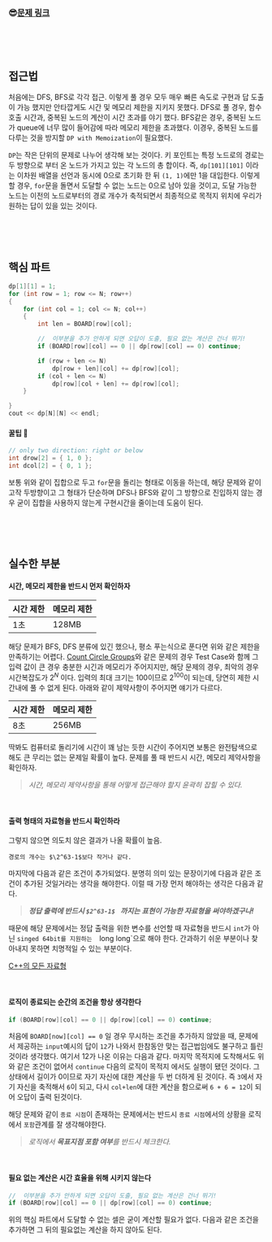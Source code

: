 

### &#128526;[문제 링크](https://www.acmicpc.net/problem/1890)

<br>

<br>

<br>

## 접근법

처음에는 DFS, BFS로 각각 접근. 이렇게 풀 경우 모두 매우 빠른 속도로 구현과 답 도출이 가능 했지만 안타깝게도 시간 및 메모리 제한을 지키지 못했다. DFS로 풀 경우, 함수 호출 시간과, 중복된 노드의 계산이 시간 초과를 야기 했다. BFS같은 경우, 중복된 노드가 queue에 너무 많이 들어감에 따라 메모리 제한을 초과했다. 이경우, 중복된 노드를 다루는 것을 방지할 `DP with Memoization`이 필요했다.

`DP`는 작은 단위의 문제로 나누어 생각해 보는 것이다. 키 포인트는 특정 노드로의 경로는 두 방향으로 부터 온 노드가 가지고 있는 각 노드의 총 합이다. 즉, `dp[101][101]` 이라는 이차원 배열을 선언과 동시에 0으로 초기화 한 뒤 `(1, 1)`에만 1을 대입한다. 이렇게 할 경우, `for`문을 돌면서 도달할 수 없는 노드는 0으로 남아 있을 것이고, 도달 가능한 노드는 이전의 노드로부터의 경로 개수가 축적되면서 최종적으로 목적지 위치에 우리가 원하는 답이 있을 있는 것이다.

<br>

<br>

<br>

## 핵심 파트

```C++
dp[1][1] = 1;
for (int row = 1; row <= N; row++)
{
    for (int col = 1; col <= N; col++)
    {
        int len = BOARD[row][col];

        //  이부분을 추가 안하게 되면 오답이 도출, 필요 없는 계산은 건너 뛰기!
        if (BOARD[row][col] == 0 || dp[row][col] == 0) continue;

        if (row + len <= N)
            dp[row + len][col] += dp[row][col];
        if (col + len <= N)
            dp[row][col + len] += dp[row][col];
    }

}
cout << dp[N][N] << endl;
```

#### 꿀팁 &#128273;

```c++
// only two direction: right or below
int drow[2] = { 1, 0 };
int dcol[2] = { 0, 1 };
```

보통 위와 같이 집합으로 두고 `for`문을 돌리는 형태로 이동을 하는데, 해당 문제와 같이 고작 두방향이고 그 형태가 단순하며 DFS나 BFS와 같이 그 방향으로 진입하지 않는 경우 굳이 집합을 사용하지 않는게 구현시간을 줄이는데 도움이 된다.

<br>

<br>

<br>

## 실수한 부분

#### 시간, 메모리 제한을 반드시 먼저 확인하자

| 시간 제한 | 메모리 제한 |
| :-------- | :---------- |
| 1초       | 128MB       |

해당 문제가 BFS, DFS 분류에 있긴 했으나, 평소 푸는식으로 푼다면 위와 같은 제한을 만족하기는 어렵다. [Count Circle Groups](https://www.acmicpc.net/problem/10216)와 같은 문제의 경우 Test Case와 함께 그 입력 값이 큰 경우 충분한 시긴과 메모리가 주어지지만, 해당 문제의 경우, 최악의 경우 시간복잡도가 $2^N$ 이다. 입력의 최대 크기는 100이므로 $2^100$이 되는데, 당연히 제한 시간내에 풀 수 없게 된다. 아래와 같이 제약사항이 주어지면 얘기가 다르다.

| 시간 제한 | 메모리 제한 |
| :-------- | :---------- |
| 8초       | 256MB       |

딱봐도 컴퓨터로 돌리기에 시간이 꽤 남는 듯한 시간이 주어지면 보통은 완전탐색으로 해도 큰 무리는 없는 문제일 확률이 높다. 문제를 풀 때 반드시 시간, 메모리 제약사항을 확인하자.

> *시간, 메모리 제약사항을 통해 어떻게 접근해야 할지 윤곽히 잡힐 수 있다.*

<br>

#### 출력 형태의 자료형을 반드시 확인하라

그렇지 않으면 의도치 않은 결과가 나올 확률이 높음.

`경로의 개수는 $\2^63-1$보다 작거나 같다.`

마지막에 다음과 같은 조건이 추가되었다. 분명히 의미 있는 문장이기에 다음과 같은 조건이 추가된 것일거라는 생각을 해야한다. 이럴 때 가장 먼저 해야하는 생각은 다음과 같다.

> ***정답 출력에 반드시 `$2^63-1$ ` 까지는 표현이 가능한 자료형을 써야하겠구나!***

때문에 해당 문제에서는 정답 출력을 위한 변수를 선언할 때 자료형을 반드시 `int`가 아닌 `singed 64bit를 지원하는  `long long`으로 해야 한다. 간과하기 쉬운 부분이나 찾아내지 못하면 치명적일 수 있는 부분이다.

[C++의 모든 자료형](http://melonicedlatte.com/algorithm/2018/03/04/022437.html)

<br>

#### 로직이 종료되는 순간의 조건을 항상 생각한다

```c++
if (BOARD[row][col] == 0 || dp[row][col] == 0) continue;
```

처음에 `BOARD[now][col] == 0` 일 경우 무시하는 조건을 추가하지 않았을 때, 문제에서 제공하는 `input`예시의 답이 `12`가 나와서 한참동안 맞는 접근법임에도 불구하고 틀린 것이라 생각했다. 여기서 12가 나온 이유는 다음과 같다. 마지막 목적지에 도착해서도 위와 같은 조건이 없어서 `continue` 다음의 로직이 목적지 에서도 실행이 됐던 것이다. 그 상태에서 길이가 0이므로 자기 자신에 대한 계산을 두 번 더하게 된 것이다. 즉 `3`에서 자기 자신을 축적해서 `6`이 되고, 다시 `col+len`에 대한 계산을 함으로써 `6 + 6 = 12`이 되어 오답이 출력 된것이다.

해당 문제와 같이 `종료 시점`이 존재하는 문제에서는 반드시 `종료 시점`에서의 상황을 로직에서 `포함`관계를 잘 생각해야한다.

> *로직에서 **목표지점 포함 여부**를 반드시 체크한다.*

<br>

#### 필요 없는 계산은 시간 효율을 위해 시키지 않는다

```c++
//  이부분을 추가 안하게 되면 오답이 도출, 필요 없는 계산은 건너 뛰기!
if (BOARD[row][col] == 0 || dp[row][col] == 0) continue;
```

위의 핵심 파트에서 도달할 수 없는 셀은 굳이 계산할 필요가 없다. 다음과 같은 조건을 추가하면 그 뒤의 필요없는 계산을 하지 않아도 된다.



<br>

<br>

<br>

